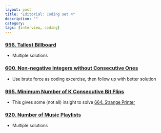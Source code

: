 ```yaml
---
layout: post
title: "Editorial: Coding set 4" 
description: ""
category: 
tags: [interview, coding]
---
```


### [956. Tallest Billboard](https://leetcode.com/submissions/detail/345017714/)
* Multiple solutions

### [600. Non-negative Integers without Consecutive Ones](https://leetcode.com/submissions/detail/348289129/)
* Use brute force as coding excercise, then follow up with better solution

### [995. Minimum Number of K Consecutive Bit Flips](https://leetcode.com/submissions/detail/348299521/)
* This gives some (not all) insight to solve [664. Strange Printer](https://leetcode.com/submissions/detail/348031920/)

### [920. Number of Music Playlists](https://leetcode.com/submissions/detail/354028044/)
* Multiple solutions

